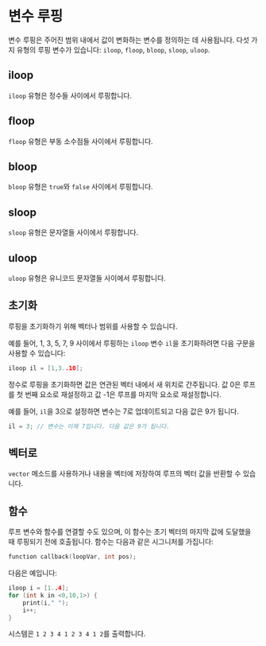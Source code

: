 # 변수 루핑

변수 루핑은 주어진 범위 내에서 값이 변화하는 변수를 정의하는 데 사용됩니다. 다섯 가지 유형의 루핑 변수가 있습니다: `iloop`, `floop`, `bloop`, `sloop`, `uloop`.

## iloop

`iloop` 유형은 정수들 사이에서 루핑합니다.

## floop

`floop` 유형은 부동 소수점들 사이에서 루핑합니다.

## bloop

`bloop` 유형은 `true`와 `false` 사이에서 루핑합니다.

## sloop

`sloop` 유형은 문자열들 사이에서 루핑합니다.

## uloop

`uloop` 유형은 유니코드 문자열들 사이에서 루핑합니다.

## 초기화

루핑을 초기화하기 위해 벡터나 범위를 사용할 수 있습니다.

예를 들어, 1, 3, 5, 7, 9 사이에서 루핑하는 `iloop` 변수 `il`을 초기화하려면 다음 구문을 사용할 수 있습니다:

```cpp
iloop il = [1,3..10];
```

정수로 루핑을 초기화하면 값은 연관된 벡터 내에서 새 위치로 간주됩니다. 값 0은 루프를 첫 번째 요소로 재설정하고 값 -1은 루프를 마지막 요소로 재설정합니다.

예를 들어, `il`을 3으로 설정하면 변수는 7로 업데이트되고 다음 값은 9가 됩니다.

```cpp
il = 3; // 변수는 이제 7입니다. 다음 값은 9가 됩니다.
```

## 벡터로

`vector` 메소드를 사용하거나 내용을 벡터에 저장하여 루프의 벡터 값을 반환할 수 있습니다.

## 함수

루프 변수와 함수를 연결할 수도 있으며, 이 함수는 초기 벡터의 마지막 값에 도달했을 때 루핑되기 전에 호출됩니다. 함수는 다음과 같은 시그니처를 가집니다:

```cpp
function callback(loopVar, int pos);
```

다음은 예입니다:

```cpp
iloop i = [1..4];
for (int k in <0,10,1>) {
    print(i," ");
    i++;
}
```

시스템은 `1 2 3 4 1 2 3 4 1 2`를 출력합니다.